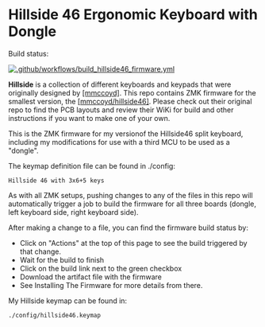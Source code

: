 # Hillside 46 Ergonomic Keyboard with Dongle

Build status:

[![.github/workflows/build_hillside46_firmware.yml](https://github.com/m-reiner/hillside46_zmk_with_dongle/actions/workflows/build_hillside46_firmware.yml/badge.svg)](https://github.com/m-reiner/hillside46_zmk_with_dongle/actions/workflows/build_hillside46_firmware.yml)

**Hillside** is a collection of different keyboards and keypads that were originally designed by [[mmccoyd]](https://github.com/mmccoyd/hillside). This repo contains ZMK firmware for the smallest version, the [[mmccoyd/hillside46]](https://github.com/mmccoyd/hillside).  Please check out their original repo to find the PCB layouts and review their WiKi for build and other instructions if you want to make one of your own.

This is the ZMK firmware for my versionof the Hillside46 split keyboard, including my modifications for use with a third MCU to be used as a "dongle".

The keymap definition file can be found in ./config:

    Hillside 46 with 3x6+5 keys

As with all ZMK setups, pushing changes to any of the files in this repo will automatically trigger a job to build the firmware for all three boards (dongle, left keyboard side, right keyboard side).

After making a change to a file, you can find the firmware build status by:

- Click on "Actions" at the top of this page to see the build triggered by that change.
- Wait for the build to finish
- Click on the build link next to the green checkbox
- Download the artifact file with the firmware
- See Installing The Firmware for more details from there.

My Hillside keymap can be found in:

    ./config/hillside46.keymap
